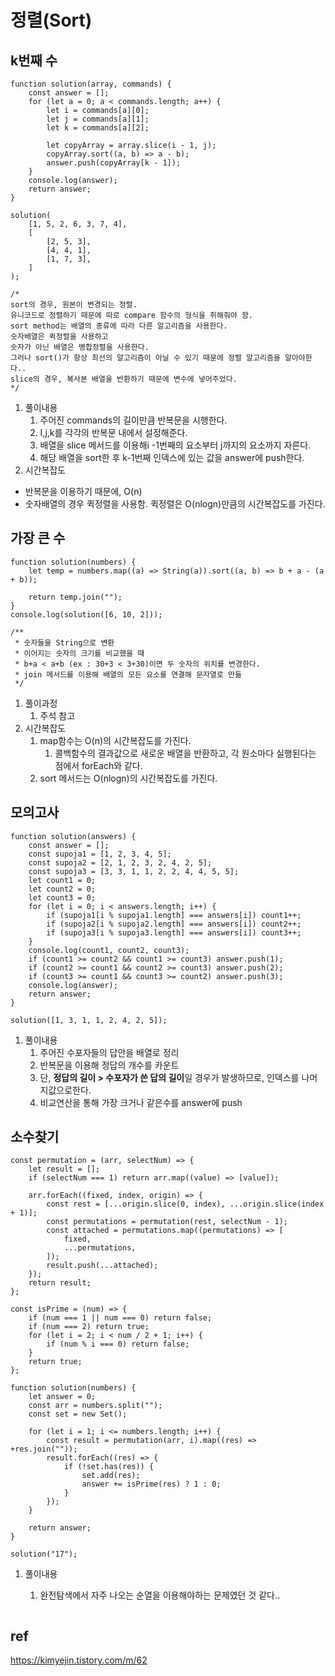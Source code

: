 # 정렬(Sort)

## k번째 수

```
function solution(array, commands) {
	const answer = [];
	for (let a = 0; a < commands.length; a++) {
		let i = commands[a][0];
		let j = commands[a][1];
		let k = commands[a][2];

		let copyArray = array.slice(i - 1, j);
		copyArray.sort((a, b) => a - b);
		answer.push(copyArray[k - 1]);
	}
	console.log(answer);
	return answer;
}

solution(
	[1, 5, 2, 6, 3, 7, 4],
	[
		[2, 5, 3],
		[4, 4, 1],
		[1, 7, 3],
	]
);

/* 
sort의 경우, 원본이 변경되는 정렬.
유니코드로 정렬하기 때문에 따로 compare 함수의 형식을 취해줘야 함.
sort method는 배열의 종류에 따라 다른 알고리즘을 사용한다.
숫자배열은 퀵정렬을 사용하고
숫자가 아닌 배열은 병합정렬을 사용한다.
그러나 sort()가 항상 최선의 알고리즘이 아닐 수 있기 때문에 정렬 알고리즘을 알아야한다..
slice의 경우, 복사본 배열을 반환하기 때문에 변수에 넣어주었다.
*/
```

1. 풀이내용
   1. 주어진 commands의 길이만큼 반복문을 시행한다.
   2. I,j,k를 각각의 반복문 내에서 설정해준다.
   3. 배열을 slice 메서드를 이용해i -1번째의 요소부터 j까지의 요소까지 자른다.
   4.  해당 배열을 sort한 후 k-1번째 인덱스에 있는 값을 answer에 push한다.
2. 시간복잡도

- 반복문을 이용하기 때문에, O(n)
- 숫자배열의 경우 퀵정렬을 사용함. 퀵정렬은 O(nlogn)만큼의 시간복잡도를 가진다.



## 가장 큰 수

```
function solution(numbers) {
	let temp = numbers.map((a) => String(a)).sort((a, b) => b + a - (a + b));

	return temp.join("");
}
console.log(solution([6, 10, 2]));

/**
 * 숫자들을 String으로 변환
 * 이어지는 숫자의 크기를 비교했을 때
 * b+a < a+b (ex : 30+3 < 3+30)이면 두 숫자의 위치를 변경한다.
 * join 메서드를 이용해 배열의 모든 요소를 연결해 문자열로 만듦
 */

```

1. 풀이과정
   1. 주석 참고
2. 시간복잡도
   1. map함수는 O(n)의 시간복잡도를 가진다. 
      1. 콜백함수의 결과값으로 새로운 배열을 반환하고, 각 원소마다 실행된다는 점에서 forEach와 같다.
   2. sort 메서드는 O(nlogn)의 시간복잡도를 가진다.

## 모의고사

```
function solution(answers) {
	const answer = [];
	const supoja1 = [1, 2, 3, 4, 5];
	const supoja2 = [2, 1, 2, 3, 2, 4, 2, 5];
	const supoja3 = [3, 3, 1, 1, 2, 2, 4, 4, 5, 5];
	let count1 = 0;
	let count2 = 0;
	let count3 = 0;
	for (let i = 0; i < answers.length; i++) {
		if (supoja1[i % supoja1.length] === answers[i]) count1++;
		if (supoja2[i % supoja2.length] === answers[i]) count2++;
		if (supoja3[i % supoja3.length] === answers[i]) count3++;
	}
	console.log(count1, count2, count3);
	if (count1 >= count2 && count1 >= count3) answer.push(1);
	if (count2 >= count1 && count2 >= count3) answer.push(2);
	if (count3 >= count1 && count3 >= count2) answer.push(3);
	console.log(answer);
	return answer;
}

solution([1, 3, 1, 1, 2, 4, 2, 5]);
```

1. 풀이내용
   1. 주어진 수포자들의 답안을 배열로 정리
   2. 반복문을 이용해 정답의 개수를 카운트
   3. 단, **정답의 길이 > 수포자가 쓴 답의 길이**일 경우가 발생하므로, 인덱스를 나머지값으로한다.
   4. 비교연산을 통해 가장 크거나 같은수를 answer에 push

## 소수찾기

```
const permutation = (arr, selectNum) => {
	let result = [];
	if (selectNum === 1) return arr.map((value) => [value]);

	arr.forEach((fixed, index, origin) => {
		const rest = [...origin.slice(0, index), ...origin.slice(index + 1)];
		const permutations = permutation(rest, selectNum - 1);
		const attached = permutations.map((permutations) => [
			fixed,
			...permutations,
		]);
		result.push(...attached);
	});
	return result;
};

const isPrime = (num) => {
	if (num === 1 || num === 0) return false;
	if (num === 2) return true;
	for (let i = 2; i < num / 2 + 1; i++) {
		if (num % i === 0) return false;
	}
	return true;
};

function solution(numbers) {
	let answer = 0;
	const arr = numbers.split("");
	const set = new Set();

	for (let i = 1; i <= numbers.length; i++) {
		const result = permutation(arr, i).map((res) => +res.join(""));
		result.forEach((res) => {
			if (!set.has(res)) {
				set.add(res);
				answer += isPrime(res) ? 1 : 0;
			}
		});
	}

	return answer;
}

solution("17");
```

1. 풀이내용
   1. 완전탐색에서 자주 나오는 순열을 이용해야하는 문제였던 것 같다..
   
      ![]()





## ref

https://kimyejin.tistory.com/m/62